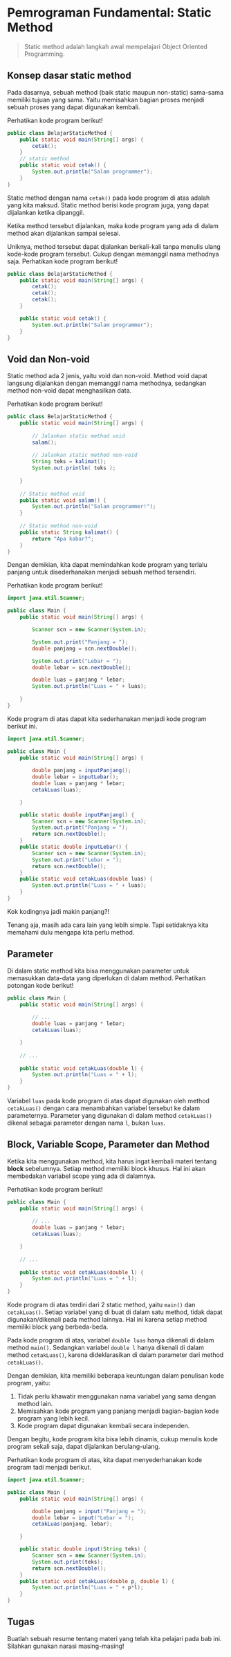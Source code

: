 # Pemrograman Fundamental: Static Method

> Static method adalah langkah awal mempelajari Object Oriented Programming.



## Konsep dasar static method

Pada dasarnya, sebuah method (baik static maupun non-static) sama-sama memiliki tujuan yang sama. Yaitu memisahkan bagian proses menjadi sebuah proses yang dapat digunakan kembali.

Perhatikan kode program berikut!

```java
public class BelajarStaticMethod {
    public static void main(String[] args) {
        cetak();
    }
	// static method
    public static void cetak() {
        System.out.println("Salam programmer");
    }
}
```

Static method dengan nama `cetak()` pada kode program di atas adalah yang kita maksud. Static method berisi kode program juga, yang dapat dijalankan ketika dipanggil.

Ketika method tersebut dijalankan, maka kode program yang ada di dalam method akan dijalankan sampai selesai.

Uniknya, method tersebut dapat djalankan berkali-kali tanpa menulis ulang kode-kode program tersebut. Cukup dengan memanggil nama methodnya saja. Perhatikan kode program berikut!

```java
public class BelajarStaticMethod {
    public static void main(String[] args) {
        cetak();
        cetak();
        cetak();
    }

    public static void cetak() {
        System.out.println("Salam programmer");
    }
}
```



## Void dan Non-void

Static method ada 2 jenis, yaitu void dan non-void. Method void dapat langsung dijalankan dengan memanggil nama methodnya, sedangkan method non-void dapat menghasilkan data.

Perhatikan kode program berikut!

```java
public class BelajarStaticMethod {
    public static void main(String[] args) {
        
        // Jalankan static method void
        salam();
        
        // Jalankan static method non-void
        String teks = kalimat();
        System.out.println( teks );
        
    }
    
    // Static method void
    public static void salam() {
        System.out.println("Salam programmer!");
    }
    
    // Static method non-void
    public static String kalimat() {
        return "Apa kabar?";
    }
}
```

Dengan demikian, kita dapat memindahkan kode program yang terlalu panjang untuk disederhanakan menjadi sebuah method tersendiri.

Perhatikan kode program berikut!

```java
import java.util.Scanner;

public class Main {
    public static void main(String[] args) {

        Scanner scn = new Scanner(System.in);

        System.out.print("Panjang = ");
        double panjang = scn.nextDouble();

        System.out.print("Lebar = ");
        double lebar = scn.nextDouble();

        double luas = panjang * lebar;
        System.out.println("Luas = " + luas);
        
    }
}
```

Kode program di atas dapat kita sederhanakan menjadi kode program berikut ini.

```java
import java.util.Scanner;

public class Main {
    public static void main(String[] args) {
        
        double panjang = inputPanjang();
        double lebar = inputLebar();
        double luas = panjang * lebar;
        cetakLuas(luas);

    }

    public static double inputPanjang() {
        Scanner scn = new Scanner(System.in);
        System.out.print("Panjang = ");
        return scn.nextDouble();
    }
    public static double inputLebar() {
        Scanner scn = new Scanner(System.in);
        System.out.print("Lebar = ");
        return scn.nextDouble();
    }
    public static void cetakLuas(double luas) {
        System.out.println("Luas = " + luas);
    }
}
```

Kok kodingnya jadi makin panjang?!

Tenang aja, masih ada cara lain yang lebih simple. Tapi setidaknya kita memahami dulu mengapa kita perlu method.

## Parameter

Di dalam static method kita bisa menggunakan parameter untuk memasukkan data-data yang diperlukan di dalam method. Perhatikan potongan kode berikut!

```java
public class Main {
    public static void main(String[] args) {
        
        // ...
        double luas = panjang * lebar;
        cetakLuas(luas);

    }
	
    // ...
    
    public static void cetakLuas(double l) {
        System.out.println("Luas = " + l);
    }
}
```

Variabel `luas` pada kode program di atas dapat digunakan oleh method `cetakLuas()` dengan cara menambahkan variabel tersebut ke dalam parameternya. Parameter yang digunakan di dalam method `cetakLuas()` dikenal sebagai parameter dengan nama `l`, bukan `luas`.

## Block, Variable Scope, Parameter dan Method

Ketika kita menggunakan method, kita harus ingat kembali materi tentang **block** sebelumnya. Setiap method memiliki block khusus. Hal ini akan membedakan variabel scope yang ada di dalamnya. 

Perhatikan kode program berikut!

```java
public class Main {
    public static void main(String[] args) {
        
        // ...
        double luas = panjang * lebar;
        cetakLuas(luas);

    }
	
    // ...
    
    public static void cetakLuas(double l) {
        System.out.println("Luas = " + l);
    }
}
```

Kode program di atas terdiri dari 2 static method, yaitu `main()` dan `cetakLuas()`. Setiap variabel yang di buat di dalam satu method, tidak dapat digunakan/dikenali pada method lainnya. Hal ini karena setiap method memiliki block yang berbeda-beda.

Pada kode program di atas, variabel `double luas` hanya dikenali di dalam method `main()`. Sedangkan variabel `double l` hanya dikenali di dalam method `cetakLuas()`, karena dideklarasikan di dalam parameter dari method `cetakLuas()`.

Dengan demikian, kita memiliki beberapa keuntungan dalam penulisan kode program, yaitu:

1. Tidak perlu khawatir menggunakan nama variabel yang sama dengan method lain.
2. Memisahkan kode program yang panjang menjadi bagian-bagian kode program yang lebih kecil.
3. Kode program dapat digunakan kembali secara independen.

Dengan begitu, kode program kita bisa lebih dinamis, cukup menulis kode program sekali saja, dapat dijalankan berulang-ulang.

Perhatikan kode program di atas, kita dapat menyederhanakan kode program tadi menjadi berikut.

```java
import java.util.Scanner;

public class Main {
    public static void main(String[] args) {

        double panjang = input("Panjang = ");
        double lebar = input("Lebar = ");
        cetakLuas(panjang, lebar);

    }

    public static double input(String teks) {
        Scanner scn = new Scanner(System.in);
        System.out.print(teks);
        return scn.nextDouble();
    }
    public static void cetakLuas(double p, double l) {
        System.out.println("Luas = " + p*l);
    }
}

```



## Tugas

Buatlah sebuah resume tentang materi yang telah kita pelajari pada bab ini. Silahkan gunakan narasi masing-masing!